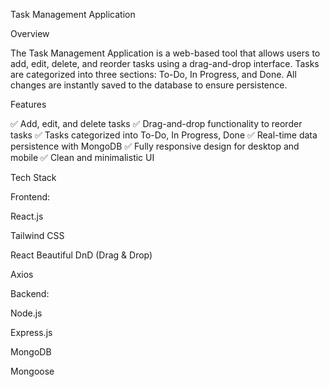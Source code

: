 Task Management Application

Overview

The Task Management Application is a web-based tool that allows users to add, edit, delete, and reorder tasks using a drag-and-drop interface. Tasks are categorized into three sections: To-Do, In Progress, and Done. All changes are instantly saved to the database to ensure persistence.

Features

✅ Add, edit, and delete tasks
✅ Drag-and-drop functionality to reorder tasks
✅ Tasks categorized into To-Do, In Progress, Done
✅ Real-time data persistence with MongoDB
✅ Fully responsive design for desktop and mobile
✅ Clean and minimalistic UI

Tech Stack

Frontend:

React.js

Tailwind CSS

React Beautiful DnD (Drag & Drop)

Axios

Backend:

Node.js

Express.js

MongoDB

Mongoose

